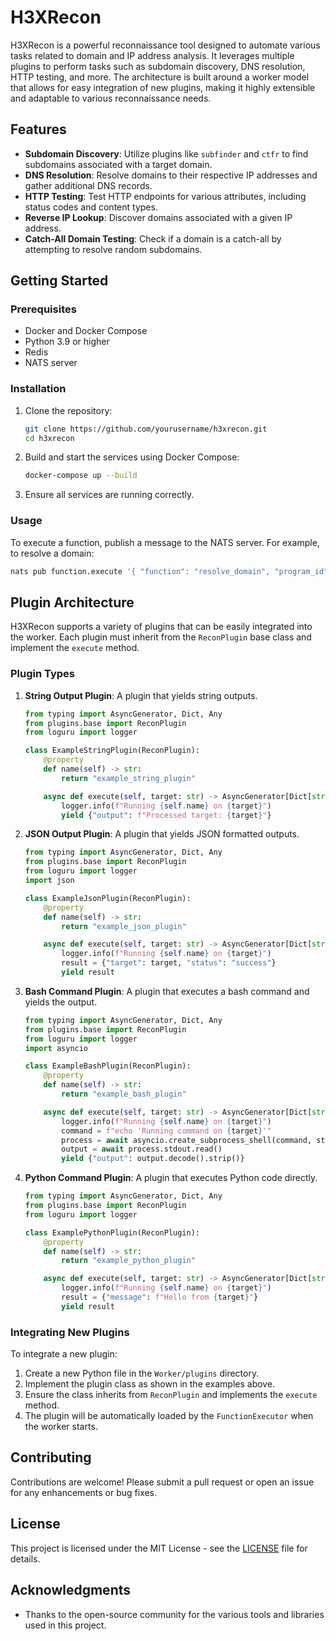 # H3XRecon

H3XRecon is a powerful reconnaissance tool designed to automate various tasks related to domain and IP address analysis. It leverages multiple plugins to perform tasks such as subdomain discovery, DNS resolution, HTTP testing, and more. The architecture is built around a worker model that allows for easy integration of new plugins, making it highly extensible and adaptable to various reconnaissance needs.

## Features

- **Subdomain Discovery**: Utilize plugins like `subfinder` and `ctfr` to find subdomains associated with a target domain.
- **DNS Resolution**: Resolve domains to their respective IP addresses and gather additional DNS records.
- **HTTP Testing**: Test HTTP endpoints for various attributes, including status codes and content types.
- **Reverse IP Lookup**: Discover domains associated with a given IP address.
- **Catch-All Domain Testing**: Check if a domain is a catch-all by attempting to resolve random subdomains.

## Getting Started

### Prerequisites

- Docker and Docker Compose
- Python 3.9 or higher
- Redis
- NATS server

### Installation

1. Clone the repository:
   ```bash
   git clone https://github.com/yourusername/h3xrecon.git
   cd h3xrecon
   ```

2. Build and start the services using Docker Compose:
   ```bash
   docker-compose up --build
   ```

3. Ensure all services are running correctly.

### Usage

To execute a function, publish a message to the NATS server. For example, to resolve a domain:

```bash
nats pub function.execute '{ "function": "resolve_domain", "program_id": 1, "params": { "target": "example.com" }}'
```

## Plugin Architecture

H3XRecon supports a variety of plugins that can be easily integrated into the worker. Each plugin must inherit from the `ReconPlugin` base class and implement the `execute` method.

### Plugin Types

1. **String Output Plugin**: A plugin that yields string outputs.
   ```python
   from typing import AsyncGenerator, Dict, Any
   from plugins.base import ReconPlugin
   from loguru import logger

   class ExampleStringPlugin(ReconPlugin):
       @property
       def name(self) -> str:
           return "example_string_plugin"

       async def execute(self, target: str) -> AsyncGenerator[Dict[str, Any], None]:
           logger.info(f"Running {self.name} on {target}")
           yield {"output": f"Processed target: {target}"}
   ```

2. **JSON Output Plugin**: A plugin that yields JSON formatted outputs.
   ```python
   from typing import AsyncGenerator, Dict, Any
   from plugins.base import ReconPlugin
   from loguru import logger
   import json

   class ExampleJsonPlugin(ReconPlugin):
       @property
       def name(self) -> str:
           return "example_json_plugin"

       async def execute(self, target: str) -> AsyncGenerator[Dict[str, Any], None]:
           logger.info(f"Running {self.name} on {target}")
           result = {"target": target, "status": "success"}
           yield result
   ```

3. **Bash Command Plugin**: A plugin that executes a bash command and yields the output.
   ```python
   from typing import AsyncGenerator, Dict, Any
   from plugins.base import ReconPlugin
   from loguru import logger
   import asyncio

   class ExampleBashPlugin(ReconPlugin):
       @property
       def name(self) -> str:
           return "example_bash_plugin"

       async def execute(self, target: str) -> AsyncGenerator[Dict[str, Any], None]:
           logger.info(f"Running {self.name} on {target}")
           command = f"echo 'Running command on {target}'"
           process = await asyncio.create_subprocess_shell(command, stdout=asyncio.subprocess.PIPE)
           output = await process.stdout.read()
           yield {"output": output.decode().strip()}
   ```

4. **Python Command Plugin**: A plugin that executes Python code directly.
   ```python
   from typing import AsyncGenerator, Dict, Any
   from plugins.base import ReconPlugin
   from loguru import logger

   class ExamplePythonPlugin(ReconPlugin):
       @property
       def name(self) -> str:
           return "example_python_plugin"

       async def execute(self, target: str) -> AsyncGenerator[Dict[str, Any], None]:
           logger.info(f"Running {self.name} on {target}")
           result = {"message": f"Hello from {target}"}
           yield result
   ```

### Integrating New Plugins

To integrate a new plugin:

1. Create a new Python file in the `Worker/plugins` directory.
2. Implement the plugin class as shown in the examples above.
3. Ensure the class inherits from `ReconPlugin` and implements the `execute` method.
4. The plugin will be automatically loaded by the `FunctionExecutor` when the worker starts.

## Contributing

Contributions are welcome! Please submit a pull request or open an issue for any enhancements or bug fixes.

## License

This project is licensed under the MIT License - see the [LICENSE](LICENSE) file for details.

## Acknowledgments

- Thanks to the open-source community for the various tools and libraries used in this project.
